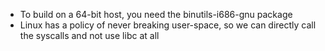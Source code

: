 - To build on a 64-bit host, you need the binutils-i686-gnu package
- Linux has a policy of never breaking user-space, so we can directly call the syscalls and not use libc at all


